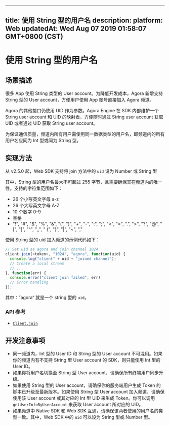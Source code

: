 
---
title: 使用 String 型的用户名
description: 
platform: Web
updatedAt: Wed Aug 07 2019 01:58:07 GMT+0800 (CST)
---
# 使用 String 型的用户名
## 场景描述

很多 App 使用 String 类型的 User account。为降低开发成本，Agora 新增支持 String 型的 User account，方便用户使用 App 账号直接加入 Agora 频道。

Agora 的其他接口仍使用 UID 作为参数。Agora Engine 在 SDK 内部维护一个 String user account 和 UID 的映射表，方便随时通过 String user account 获取 UID 或者通过 UID 获取 String user account。

为保证通信质量，频道内所有用户需使用同一数据类型的用户名，即频道内的所有用户名应同为 Int 型或同为 String 型。

## 实现方法

从 v2.5.0 起，Web SDK 支持将 join 方法中的 `uid` 设为 Number 或 String 型

其中，String 型的用户名最大不可超过 255 字节，且需要确保其在频道内的唯一性。支持的字符集范围如下：

- 26 个小写英文字母 a-z
- 26 个大写英文字母 A-Z
- 10 个数字 0-9
- 空格
- "!", "#", "$", "%", "&", "(", ")", "+", "-", ":", ";", "<", "=", ".", ">", "?", "@", "[", "]", "^", "_", " {", "}", "|", "~", ","

使用 String 型的 uid 加入频道的示例代码如下：

```javascript
// Set uid as agora and join channel 1024
client.join(<token>, "1024", "agora", function(uid) {
  console.log("client" + uid + "joined channel");
  // Create a local stream
  // ...
}, function(err) {
  console.error("client join failed", err)
  // Error handling
});
```

其中：”agora“ 就是一个 string 型的 `uid`。

### API 参考

- [`Client.join`](https://docs.agora.io/cn/Interactive%20Broadcast/API%20Reference/web/interfaces/agorartc.client.html#join)

## 开发注意事项

- 同一频道内，Int 型的 User ID 和 String 型的 User account 不可混用。如果你的频道内有不支持 String 型 User account 的 SDK，则只能使用 Int 型的 User ID。
- 如果你将用户名切换至 String 型 User account，请确保所有终端用户同步升级。
- 如果使用 String 型的 User account，请确保你的服务端用户生成 Token 的脚本已升级至最新版本。如果使用 String 型 User account 加入频道，请确保使用该 User account 或其对应的 Int 型 UID 来生成 Token。你可以调用 `getUserInfoByUserAccount` 来获取 User account 所对应的 UID。
- 如果频道中 Native SDK 和 Web SDK 互通，请确保该两者使用的用户名的类型一致。其中，Web SDK 中的 `uid` 可以设为 String 型或 Number 型。
